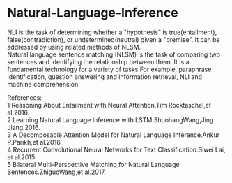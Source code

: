 # Natural-Language-Inference
NLI is the task of determining whether a "hypothesis" is true(entailment), false(contradiction), or undetermined(neutral) given a "premise". It can be addressed by using related methods of NLSM.  
Natural language sentence matching (NLSM) is the task of comparing two sentences and identifying the relationship between them. It is a fundamental technology for a variety of tasks.For example, paraphrase identification, question answering and information retrieval, NLI and machine comprehension.  

References:  
1 Reasoning About Entailment with Neural Attention.Tim Rocktaschel,et al.2016.  
2 Learning Natural Language Inference with LSTM.ShuohangWang,Jing Jiang.2016.  
3 A Decomposable Attention Model for Natural Language Inference.Ankur P.Parikh,et al.2016.  
4 Recurrent Convolutional Neural Networks for Text Classification.Siwei Lai, et al.2015.  
5 Bilateral Multi-Perspective Matching for Natural Language Sentences.ZhiguoWang,et al.2017.  
